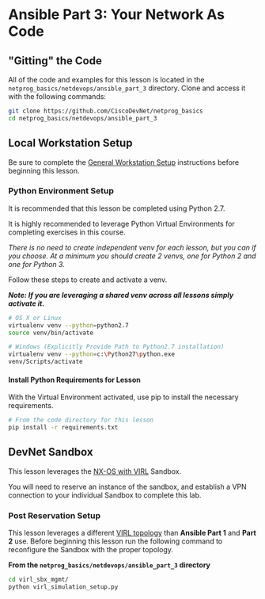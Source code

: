 # Ansible Part 3: Your Network As Code

## "Gitting" the Code
All of the code and examples for this lesson is located in the `netprog_basics/netdevops/ansible_part_3` directory.  Clone and access it with the following commands: 

```bash
git clone https://github.com/CiscoDevNet/netprog_basics
cd netprog_basics/netdevops/ansible_part_3
```

## Local Workstation Setup
Be sure to complete the [General Workstation Setup](https://github.com/CiscoDevNet/netprog_basics/readme_resources/workstation_setup.md) instructions before beginning this lesson.  

### Python Environment Setup 
It is recommended that this lesson be completed using Python 2.7.   

It is highly recommended to leverage Python Virtual Environments for completing exercises in this course.  

*There is no need to create independent venv for each lesson, but you can if you choose.  At a minimum you should create 2 venvs, one for Python 2 and one for Python 3.*  

Follow these steps to create and activate a venv.  

***Note: If you are leveraging a shared venv across all lessons simply activate it.***

```bash
# OS X or Linux 
virtualenv venv --python=python2.7
source venv/bin/activate
```

```bash
# Windows (Explicitly Provide Path to Python2.7 installation)
virtualenv venv --python=c:\Python27\python.exe
venv/Scripts/activate 
```

#### Install Python Requirements for Lesson 
With the Virtual Environment activated, use pip to install the necessary requirements.  

```bash
# From the code directory for this lesson
pip install -r requirements.txt
```

## DevNet Sandbox
This lesson leverages the [NX-OS with VIRL]() Sandbox.  

You will need to reserve an instance of the sandbox, and establish a VPN connection to your individual Sandbox to complete this lab.

### Post Reservation Setup 
This lesson leverages a different [VIRL topology](virl_sbx_mgmt/ansible_part_3.virl) than **Ansible Part 1** and **Part 2** use.  Before beginning this lesson run the following command to reconfigure the Sandbox with the proper topology.  

**From the `netprog_basics/netdevops/ansible_part_3` directory**

```bash
cd virl_sbx_mgmt/
python virl_simulation_setup.py
```